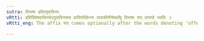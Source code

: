 ```yaml
---
sutra: विभाषा हविरपूपादिभ्यः
vRtti: हविर्विशेषवाचिभ्योऽपूपादिभ्यश्च प्रातिपदिकेभ्यः प्राक्क्रीतीयेष्वर्थेषु विभाषा यत् प्रत्ययो भवति ॥
vRtti_eng: The affix यत् comes optionally after the words denoting 'offering,' and after _apupa_ &c, in the sense of _Prak_-_kritiya_.

---
```

